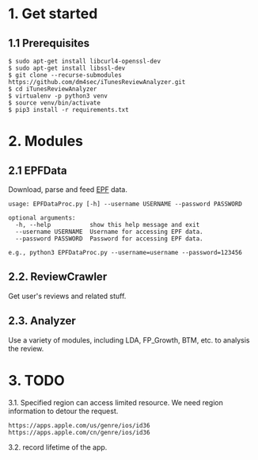 # 1. Get started
## 1.1 Prerequisites
```
$ sudo apt-get install libcurl4-openssl-dev
$ sudo apt-get install libssl-dev
$ git clone --recurse-submodules https://github.com/dm4sec/iTunesReviewAnalyzer.git
$ cd iTunesReviewAnalyzer
$ virtualenv -p python3 venv
$ source venv/bin/activate
$ pip3 install -r requirements.txt
```

# 2. Modules
## 2.1 EPFData
Download, parse and feed [EPF](https://feeds.itunes.apple.com/) data.
```
usage: EPFDataProc.py [-h] --username USERNAME --password PASSWORD

optional arguments:
  -h, --help           show this help message and exit
  --username USERNAME  Username for accessing EPF data.
  --password PASSWORD  Password for accessing EPF data.

e.g., python3 EPFDataProc.py --username=username --password=123456
```

## 2.2. ReviewCrawler
Get user's reviews and related stuff.

## 2.3. Analyzer
Use a variety of modules, including LDA, FP_Growth, BTM, etc. to analysis the review. 

# 3. TODO
3.1. Specified region can access limited resource. We need region information to detour the request.
```
https://apps.apple.com/us/genre/ios/id36
https://apps.apple.com/cn/genre/ios/id36
```
3.2. record lifetime of the app.